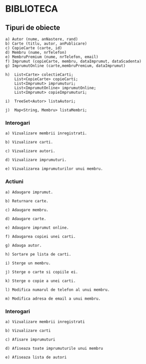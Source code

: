 # BIBLIOTECA

## Tipuri de obiecte

	a) Autor (nume, anNastere, rand)
	b) Carte (titlu, autor, anPublicare)
	c) CopieCarte (carte, id)
	d) Membru (nume, nrTelefon)
	e) MembruPremium (nume, nrTelefon, email)
	f) Imprumut (copieCarte, membru, dataImprumut, dataScadenta)
	g) ImprumutOnline (carte,membruPremium, dataImprumut)
	
	h) 	List<Carte> colectieCarti;
		List<CopieCarte> copieCarti;
		List<Imprumut> imprumuturi;
		List<ImprumutOnline> imprumutOnline;
		List<Imprumut> copieImprumuturi;
	
	i) 	TreeSet<Autor> listaAutori;

	j)	Map<String, Membru> listaMembri;

### Interogari

	a) Vizualizare membrii inregistrati.
  
	b) Vizualizare carti.
  
	c) Vizualizare autori.
  
	d) Vizualizare imprumuturi.
  
	e) Vizualizarea imprumuturilor unui membru.
  

### Actiuni

	a) Adaugare imprumut.
  
	b) Returnare carte.
  
	c) Adaugare membru.
  
	d) Adaugare carte.
  
	e) Adaugare imprumut online.
  
	f) Adaugarea copiei unei carti.
  
	g) Adauga autor.
  
	h) Sortare pe lista de carti.
  
	i) Sterge un membru.
  
	j) Sterge o carte si copiile ei.
  
	k) Sterge o copie a unei carti.
  
	l) Modifica numarul de telefon al unui membru.
  
	m) Modifica adresa de email a unui membru.
	
### Interogari
	a) Vizualizare membrii inregistrati
	
	b) Vizualizare carti
	
	c) Afisare imprumuturi
	
	d) Afiseaza toate imprumuturile unui membru
	
	e) Afiseaza lista de autori
